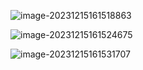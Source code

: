![image-20231215161518863](/Users/yuebinghui/Documents/program/github/note/images/image-20231215161518863.png)

![image-20231215161524675](/Users/yuebinghui/Documents/program/github/note/images/image-20231215161524675.png)

![image-20231215161531707](/Users/yuebinghui/Documents/program/github/note/images/image-20231215161531707.png)